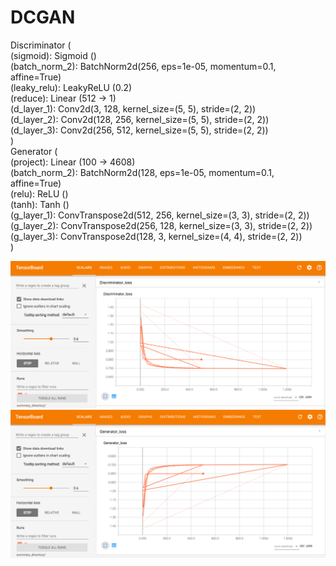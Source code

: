 # DCGAN
Discriminator (<br>
  (sigmoid): Sigmoid ()<br>
  (batch_norm_2): BatchNorm2d(256, eps=1e-05, momentum=0.1, affine=True)<br>
  (leaky_relu): LeakyReLU (0.2)<br>
  (reduce): Linear (512 -> 1)<br>
  (d_layer_1): Conv2d(3, 128, kernel_size=(5, 5), stride=(2, 2))<br>
  (d_layer_2): Conv2d(128, 256, kernel_size=(5, 5), stride=(2, 2))<br>
  (d_layer_3): Conv2d(256, 512, kernel_size=(5, 5), stride=(2, 2))<br>
)<br>
Generator (<br>
  (project): Linear (100 -> 4608)<br>
  (batch_norm_2): BatchNorm2d(128, eps=1e-05, momentum=0.1, affine=True)<br>
  (relu): ReLU ()<br>
  (tanh): Tanh ()<br>
  (g_layer_1): ConvTranspose2d(512, 256, kernel_size=(3, 3), stride=(2, 2))<br>
  (g_layer_2): ConvTranspose2d(256, 128, kernel_size=(3, 3), stride=(2, 2))<br>
  (g_layer_3): ConvTranspose2d(128, 3, kernel_size=(4, 4), stride=(2, 2))<br>
)<br>

![alt text](https://github.com/pjavia/GAN/blob/master/gan/Discriminator%20loss.png)
![alt text](https://github.com/pjavia/GAN/blob/master/gan/Generator%20loss.png)

